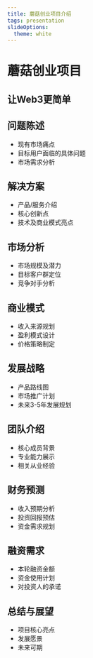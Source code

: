 ```yaml
---
title: 蘑菇创业项目介绍
tags: presentation
slideOptions:
  theme: white
---
```


<!-- slide -->

# 蘑菇创业项目
## 让Web3更简单

<!-- slide -->

## 问题陈述

* 现有市场痛点
* 目标用户面临的具体问题
* 市场需求分析

<!-- slide -->

## 解决方案

* 产品/服务介绍
* 核心创新点
* 技术及商业模式亮点

<!-- slide -->

## 市场分析

* 市场规模及潜力
* 目标客户群定位
* 竞争对手分析

<!-- slide -->

## 商业模式

* 收入来源规划
* 盈利模式设计
* 价格策略制定

<!-- slide -->

## 发展战略

* 产品路线图
* 市场推广计划
* 未来3-5年发展规划

<!-- slide -->

## 团队介绍

* 核心成员背景
* 专业能力展示
* 相关从业经验

<!-- slide -->

## 财务预测

* 收入预期分析
* 投资回报预估
* 资金需求规划

<!-- slide -->

## 融资需求

* 本轮融资金额
* 资金使用计划
* 对投资人的承诺

<!-- slide -->

## 总结与展望

* 项目核心亮点
* 发展愿景
* 未来可期 